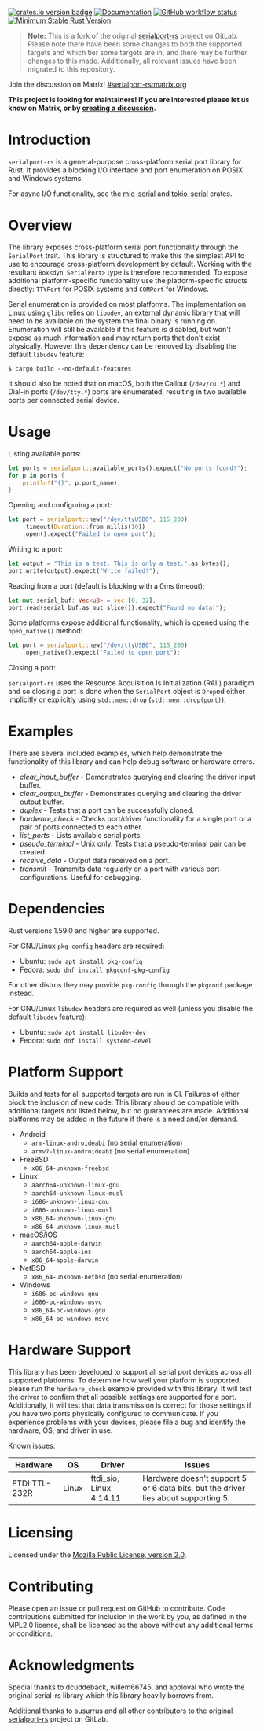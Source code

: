 [![crates.io version badge](https://img.shields.io/crates/v/serialport.svg)](https://crates.io/crates/serialport)
[![Documentation](https://docs.rs/serialport/badge.svg)](https://docs.rs/serialport)
[![GitHub workflow status](https://img.shields.io/github/actions/workflow/status/serialport/serialport-rs/ci.yaml?branch=main&logo=github)](https://github.com/serialport/serialport-rs/actions)
[![Minimum Stable Rust Version](https://img.shields.io/badge/Rust-1.59.0-blue?logo=rust)](https://blog.rust-lang.org/2022/02/24/Rust-1.59.0.html)

> **Note:** This is a fork of the original
[serialport-rs](https://gitlab.com/susurrus/serialport-rs) project on GitLab. Please note there have
been some changes to both the supported targets and which tier some targets are in, and there may be
further changes to this made. Additionally, all relevant issues have been migrated to this
repository.

Join the discussion on Matrix!
[#serialport-rs:matrix.org](https://matrix.to/#/#serialport-rs:matrix.org)

**This project is looking for maintainers! If you are interested please let us know on Matrix, or by
[creating a discussion](https://github.com/serialport/serialport-rs/discussions/new).**

# Introduction

`serialport-rs` is a general-purpose cross-platform serial port library for Rust. It provides a
blocking I/O interface and port enumeration on POSIX and Windows systems.

For async I/O functionality, see the [mio-serial](https://github.com/berkowski/mio-serial) and
[tokio-serial](https://github.com/berkowski/tokio-serial) crates.

# Overview

The library exposes cross-platform serial port functionality through the `SerialPort` trait. This
library is structured to make this the simplest API to use to encourage cross-platform development
by default. Working with the resultant `Box<dyn SerialPort>` type is therefore recommended. To
expose additional platform-specific functionality use the platform-specific structs directly:
`TTYPort` for POSIX systems and `COMPort` for Windows.

Serial enumeration is provided on most platforms. The implementation on Linux using `glibc` relies
on `libudev`, an external dynamic library that will need to be available on the system the final
binary is running on. Enumeration will still be available if this feature is disabled, but won't
expose as much information and may return ports that don't exist physically. However this dependency
can be removed by disabling the default `libudev` feature:

```shell
$ cargo build --no-default-features
```

It should also be noted that on macOS, both the Callout (`/dev/cu.*`) and Dial-in ports
(`/dev/tty.*`) ports are enumerated, resulting in two available ports per connected serial device.

# Usage

Listing available ports:

```rust
let ports = serialport::available_ports().expect("No ports found!");
for p in ports {
    println!("{}", p.port_name);
}

```

Opening and configuring a port:

```rust
let port = serialport::new("/dev/ttyUSB0", 115_200)
    .timeout(Duration::from_millis(10))
    .open().expect("Failed to open port");
```

Writing to a port:

```rust
let output = "This is a test. This is only a test.".as_bytes();
port.write(output).expect("Write failed!");
```

Reading from a port (default is blocking with a 0ms timeout):

```rust
let mut serial_buf: Vec<u8> = vec![0; 32];
port.read(serial_buf.as_mut_slice()).expect("Found no data!");
```

Some platforms expose additional functionality, which is opened using the `open_native()` method:

```rust
let port = serialport::new("/dev/ttyUSB0", 115_200)
    .open_native().expect("Failed to open port");
```

Closing a port:

`serialport-rs` uses the Resource Acquisition Is Initialization (RAII) paradigm and so closing a
port is done when the `SerialPort` object is `Drop`ed either implicitly or explicitly using
`std::mem::drop` (`std::mem::drop(port)`).

# Examples

There are several included examples, which help demonstrate the functionality of this library and
can help debug software or hardware errors.

- _clear_input_buffer_ - Demonstrates querying and clearing the driver input buffer.
- _clear_output_buffer_ - Demonstrates querying and clearing the driver output buffer.
- _duplex_ - Tests that a port can be successfully cloned.
- _hardware_check_ - Checks port/driver functionality for a single port or a pair of ports connected
  to each other.
- _list_ports_ - Lists available serial ports.
- _pseudo_terminal_ - Unix only. Tests that a pseudo-terminal pair can be created.
- _receive_data_ - Output data received on a port.
- _transmit_ - Transmits data regularly on a port with various port configurations. Useful for
  debugging.

# Dependencies

Rust versions 1.59.0 and higher are supported.

For GNU/Linux `pkg-config` headers are required:

- Ubuntu: `sudo apt install pkg-config`
- Fedora: `sudo dnf install pkgconf-pkg-config`

For other distros they may provide `pkg-config` through the `pkgconf` package instead.

For GNU/Linux `libudev` headers are required as well (unless you disable the default `libudev`
feature):

- Ubuntu: `sudo apt install libudev-dev`
- Fedora: `sudo dnf install systemd-devel`

# Platform Support

Builds and tests for all supported targets are run in CI. Failures of either block the inclusion of
new code. This library should be compatible with additional targets not listed below, but no
guarantees are made. Additional platforms may be added in the future if there is a need and/or
demand.

- Android
  - `arm-linux-androideabi` (no serial enumeration)
  - `armv7-linux-androideabi` (no serial enumeration)
- FreeBSD
  - `x86_64-unknown-freebsd`
- Linux
  - `aarch64-unknown-linux-gnu`
  - `aarch64-unknown-linux-musl`
  - `i686-unknown-linux-gnu`
  - `i686-unknown-linux-musl`
  - `x86_64-unknown-linux-gnu`
  - `x86_64-unknown-linux-musl`
- macOS/iOS
  - `aarch64-apple-darwin`
  - `aarch64-apple-ios`
  - `x86_64-apple-darwin`
- NetBSD
  - `x86_64-unknown-netbsd` (no serial enumeration)
- Windows
  - `i686-pc-windows-gnu`
  - `i686-pc-windows-msvc`
  - `x86_64-pc-windows-gnu`
  - `x86_64-pc-windows-msvc`

# Hardware Support

This library has been developed to support all serial port devices across all supported platforms.
To determine how well your platform is supported, please run the `hardware_check` example provided
with this library. It will test the driver to confirm that all possible settings are supported for a
port. Additionally, it will test that data transmission is correct for those settings if you have
two ports physically configured to communicate. If you experience problems with your devices, please
file a bug and identify the hardware, OS, and driver in use.

Known issues:

| Hardware      | OS    | Driver                  | Issues                                                                             |
| ------------- | ----- | ----------------------- | ---------------------------------------------------------------------------------- |
| FTDI TTL-232R | Linux | ftdi_sio, Linux 4.14.11 | Hardware doesn't support 5 or 6 data bits, but the driver lies about supporting 5. |

# Licensing

Licensed under the [Mozilla Public License, version 2.0](https://www.mozilla.org/en-US/MPL/2.0/).

# Contributing

Please open an issue or pull request on GitHub to contribute. Code contributions submitted for
inclusion in the work by you, as defined in the MPL2.0 license, shall be licensed as the above
without any additional terms or conditions.

# Acknowledgments

Special thanks to dcuddeback, willem66745, and apoloval who wrote the original serial-rs library
which this library heavily borrows from.

Additional thanks to susurrus and all other contributors to the original
[serialport-rs](https://gitlab.com/susurrus/serialport-rs) project on GitLab.
